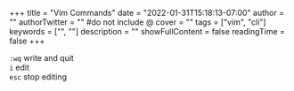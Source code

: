 +++
title = "Vim Commands"
date = "2022-01-31T15:18:13-07:00"
author = ""
authorTwitter = "" #do not include @
cover = ""
tags = ["vim", "cli"]
keywords = ["", ""]
description = ""
showFullContent = false
readingTime = false
+++

`:wq` write and quit\
`i` edit\
`esc` stop editing
